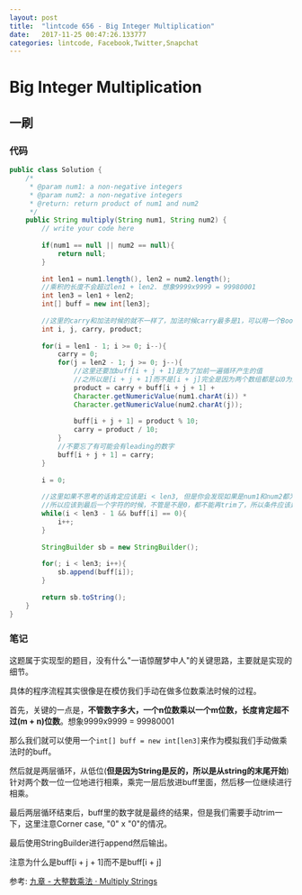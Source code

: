 ```yaml
---
layout: post
title:  "lintcode 656 - Big Integer Multiplication"
date:   2017-11-25 00:47:26.133777
categories: lintcode, Facebook,Twitter,Snapchat
---
```


# Big Integer Multiplication

## 一刷

### 代码

```java
public class Solution {
    /*
     * @param num1: a non-negative integers
     * @param num2: a non-negative integers
     * @return: return product of num1 and num2
     */
    public String multiply(String num1, String num2) {
        // write your code here
        
        if(num1 == null || num2 == null){
            return null;
        }
        
        int len1 = num1.length(), len2 = num2.length();
        //乘积的长度不会超过len1 + len2. 想象9999x9999 = 99980001
        int len3 = len1 + len2;
        int[] buff = new int[len3];
        
        //这里的carry和加法时候的就不一样了，加法时候carry最多是1，可以用一个Boolean代替，但是这里乘法就必须用int
        int i, j, carry, product;
        
        for(i = len1 - 1; i >= 0; i--){
            carry = 0;
            for(j = len2 - 1; j >= 0; j--){
                //这里还要加buff[i + j + 1]是为了加前一遍循环产生的值
                //之所以是[i + j + 1]而不是[i + j]完全是因为两个数组都是以0为底，而目标的buff应该是以i为坐标，再偏移j位，但是j也是以0为底，所以需要+ 1才能到达正确的位置
                product = carry + buff[i + j + 1] + 
                Character.getNumericValue(num1.charAt(i)) * 
                Character.getNumericValue(num2.charAt(j));
                
                buff[i + j + 1] = product % 10;
                carry = product / 10;
            }
            //不要忘了有可能会有leading的数字
            buff[i + j + 1] = carry;
        }
        
        i = 0;
        
        //这里如果不思考的话肯定应该是i < len3, 但是你会发现如果是num1和num2都为"0"的情况则这里最后会输出空串""
        //所以应该到最后一个字符的时候，不管是不是0，都不能再trim了，所以条件应该是i < len3 - 1
        while(i < len3 - 1 && buff[i] == 0){
            i++;
        }
        
        StringBuilder sb = new StringBuilder();
        
        for(; i < len3; i++){
            sb.append(buff[i]);
        }
        
        return sb.toString();
    }
}
```

### 笔记

这题属于实现型的题目，没有什么"一语惊醒梦中人"的关键思路，主要就是实现的细节。

具体的程序流程其实很像是在模仿我们手动在做多位数乘法时候的过程。

首先，关键的一点是，**不管数字多大，一个n位数乘以一个m位数，长度肯定超不过(m + n)位数**。想象9999x9999 = 99980001

那么我们就可以使用一个`int[] buff = new int[len3]`来作为模拟我们手动做乘法时的buff。

然后就是两层循环，从低位(**但是因为String是反的，所以是从string的末尾开始**)针对两个数一位一位地进行相乘，乘完一层后放进buff里面，然后移一位继续进行相乘。

最后两层循环结束后，buff里的数字就是最终的结果，但是我们需要手动trim一下，这里注意Corner case, "0" x "0"的情况。

最后使用StringBuilder进行append然后输出。

注意为什么是buff[i + j + 1]而不是buff[i + j]


参考:
[九章 - 大整数乘法 · Multiply Strings](https://www.jiuzhang.com/solution/multiply-strings/)